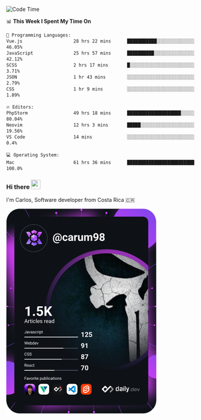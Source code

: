 
<!--START_SECTION:waka-->
![Code Time](http://img.shields.io/badge/Code%20Time-8%2C827%20hrs%2046%20mins-blue)

📊 **This Week I Spent My Time On** 

```text
💬 Programming Languages: 
Vue.js                   28 hrs 22 mins      ███████████░░░░░░░░░░░░░░   46.05% 
JavaScript               25 hrs 57 mins      ██████████░░░░░░░░░░░░░░░   42.12% 
SCSS                     2 hrs 17 mins       █░░░░░░░░░░░░░░░░░░░░░░░░   3.71% 
JSON                     1 hr 43 mins        ░░░░░░░░░░░░░░░░░░░░░░░░░   2.79% 
CSS                      1 hr 9 mins         ░░░░░░░░░░░░░░░░░░░░░░░░░   1.89%

🔥 Editors: 
PhpStorm                 49 hrs 18 mins      ████████████████████░░░░░   80.04% 
Neovim                   12 hrs 3 mins       █████░░░░░░░░░░░░░░░░░░░░   19.56% 
VS Code                  14 mins             ░░░░░░░░░░░░░░░░░░░░░░░░░   0.4%

💻 Operating System: 
Mac                      61 hrs 36 mins      █████████████████████████   100.0%

```


<!--END_SECTION:waka-->

### Hi there <img src="https://media.giphy.com/media/hvRJCLFzcasrR4ia7z/giphy.gif" width="25px" height="25px">

I'm Carlos, Software developer from Costa Rica 🇨🇷

<a href="https://app.daily.dev/carum98"><img src="https://github.com/carum98/carum98/blob/main/devcard.svg" width="400" alt="Carlos Umaña Acevedo's Dev Card"/></a>
